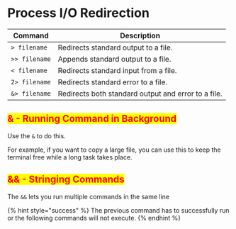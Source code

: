 # Process I/O Redirection

| Command       | Description                                         |
| ------------- | --------------------------------------------------- |
| `> filename`  | Redirects standard output to a file.                |
| `>> filename` | Appends standard output to a file.                  |
| `< filename`  | Redirects standard input from a file.               |
| `2> filename` | Redirects standard error to a file.                 |
| `&> filename` | Redirects both standard output and error to a file. |

## <mark style="color:red;">& - Running Command in Background</mark>&#x20;

Use the `&` to do this.

For example, if you want to copy a large file, you can use this to keep the terminal free while a long task takes place.

## <mark style="color:red;">&& - Stringing Commands</mark>&#x20;

The `&&` lets you run multiple commands in the same line

{% hint style="success" %}
The previous command has to successfully run or the following commands will not execute.
{% endhint %}
